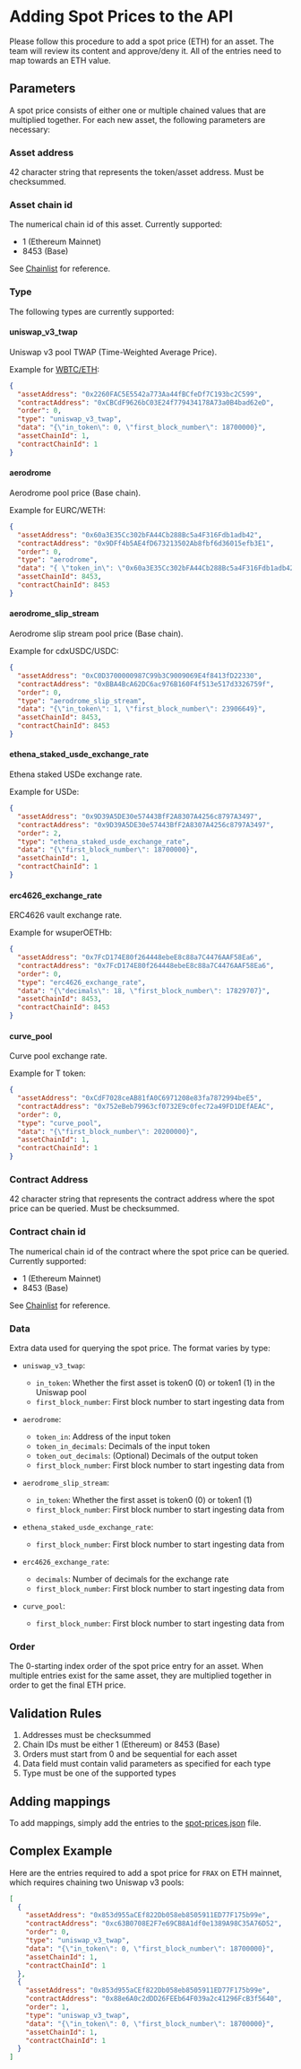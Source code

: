 # Adding Spot Prices to the API

Please follow this procedure to add a spot price (ETH) for an asset. The team will review its content and approve/deny it. All of the entries need to map towards an ETH value.

## Parameters

A spot price consists of either one or multiple chained values that are multiplied together. For each new asset, the following parameters are necessary:

### Asset address

42 character string that represents the token/asset address. Must be checksummed.

### Asset chain id

The numerical chain id of this asset. Currently supported:

- 1 (Ethereum Mainnet)
- 8453 (Base)

See [Chainlist](https://chainlist.org) for reference.

### Type

The following types are currently supported:

#### uniswap_v3_twap

Uniswap v3 pool TWAP (Time-Weighted Average Price).

Example for [WBTC/ETH](https://etherscan.io/address/0xCBCdF9626bC03E24f779434178A73a0B4bad62eD):

```json
{
  "assetAddress": "0x2260FAC5E5542a773Aa44fBCfeDf7C193bc2C599",
  "contractAddress": "0xCBCdF9626bC03E24f779434178A73a0B4bad62eD",
  "order": 0,
  "type": "uniswap_v3_twap",
  "data": "{\"in_token\": 0, \"first_block_number\": 18700000}",
  "assetChainId": 1,
  "contractChainId": 1
}
```

#### aerodrome

Aerodrome pool price (Base chain).

Example for EURC/WETH:

```json
{
  "assetAddress": "0x60a3E35Cc302bFA44Cb288Bc5a4F316Fdb1adb42",
  "contractAddress": "0x9DFf4b5AE4fD673213502Ab8fbf6d36015efb3E1",
  "order": 0,
  "type": "aerodrome",
  "data": "{ \"token_in\": \"0x60a3E35Cc302bFA44Cb288Bc5a4F316Fdb1adb42\", \"token_in_decimals\": 6, \"token_out_decimals\": 18, \"first_block_number\": 19077902}",
  "assetChainId": 8453,
  "contractChainId": 8453
}
```

#### aerodrome_slip_stream

Aerodrome slip stream pool price (Base chain).

Example for cdxUSDC/USDC:

```json
{
  "assetAddress": "0xC0D3700000987C99b3C9009069E4f8413fD22330",
  "contractAddress": "0xBBA4BcA62DC6ac976B160F4f513e517d3326759f",
  "order": 0,
  "type": "aerodrome_slip_stream",
  "data": "{\"in_token\": 1, \"first_block_number\": 23906649}",
  "assetChainId": 8453,
  "contractChainId": 8453
}
```

#### ethena_staked_usde_exchange_rate

Ethena staked USDe exchange rate.

Example for USDe:

```json
{
  "assetAddress": "0x9D39A5DE30e57443BfF2A8307A4256c8797A3497",
  "contractAddress": "0x9D39A5DE30e57443BfF2A8307A4256c8797A3497",
  "order": 2,
  "type": "ethena_staked_usde_exchange_rate",
  "data": "{\"first_block_number\": 18700000}",
  "assetChainId": 1,
  "contractChainId": 1
}
```

#### erc4626_exchange_rate

ERC4626 vault exchange rate.

Example for wsuperOETHb:

```json
{
  "assetAddress": "0x7FcD174E80f264448ebeE8c88a7C4476AAF58Ea6",
  "contractAddress": "0x7FcD174E80f264448ebeE8c88a7C4476AAF58Ea6",
  "order": 0,
  "type": "erc4626_exchange_rate",
  "data": "{\"decimals\": 18, \"first_block_number\": 17829707}",
  "assetChainId": 8453,
  "contractChainId": 8453
}
```

#### curve_pool

Curve pool exchange rate.

Example for T token:

```json
{
  "assetAddress": "0xCdF7028ceAB81fA0C6971208e83fa7872994beE5",
  "contractAddress": "0x752eBeb79963cf0732E9c0fec72a49FD1DEfAEAC",
  "order": 0,
  "type": "curve_pool",
  "data": "{\"first_block_number\": 20200000}",
  "assetChainId": 1,
  "contractChainId": 1
}
```

### Contract Address

42 character string that represents the contract address where the spot price can be queried. Must be checksummed.

### Contract chain id

The numerical chain id of the contract where the spot price can be queried. Currently supported:

- 1 (Ethereum Mainnet)
- 8453 (Base)

See [Chainlist](https://chainlist.org) for reference.

### Data

Extra data used for querying the spot price. The format varies by type:

- `uniswap_v3_twap`:

  - `in_token`: Whether the first asset is token0 (0) or token1 (1) in the Uniswap pool
  - `first_block_number`: First block number to start ingesting data from

- `aerodrome`:

  - `token_in`: Address of the input token
  - `token_in_decimals`: Decimals of the input token
  - `token_out_decimals`: (Optional) Decimals of the output token
  - `first_block_number`: First block number to start ingesting data from

- `aerodrome_slip_stream`:

  - `in_token`: Whether the first asset is token0 (0) or token1 (1)
  - `first_block_number`: First block number to start ingesting data from

- `ethena_staked_usde_exchange_rate`:

  - `first_block_number`: First block number to start ingesting data from

- `erc4626_exchange_rate`:

  - `decimals`: Number of decimals for the exchange rate
  - `first_block_number`: First block number to start ingesting data from

- `curve_pool`:
  - `first_block_number`: First block number to start ingesting data from

### Order

The 0-starting index order of the spot price entry for an asset. When multiple entries exist for the same asset, they are multiplied together in order to get the final ETH price.

## Validation Rules

1. Addresses must be checksummed
2. Chain IDs must be either 1 (Ethereum) or 8453 (Base)
3. Orders must start from 0 and be sequential for each asset
4. Data field must contain valid parameters as specified for each type
5. Type must be one of the supported types

## Adding mappings

To add mappings, simply add the entries to the [spot-prices.json](../src/schemas/asset-spot-price-mappings/spot-prices.json) file.

## Complex Example

Here are the entries required to add a spot price for `FRAX` on ETH mainnet, which requires chaining two Uniswap v3 pools:

```json
[
  {
    "assetAddress": "0x853d955aCEf822Db058eb8505911ED77F175b99e",
    "contractAddress": "0xc63B0708E2F7e69CB8A1df0e1389A98C35A76D52",
    "order": 0,
    "type": "uniswap_v3_twap",
    "data": "{\"in_token\": 0, \"first_block_number\": 18700000}",
    "assetChainId": 1,
    "contractChainId": 1
  },
  {
    "assetAddress": "0x853d955aCEf822Db058eb8505911ED77F175b99e",
    "contractAddress": "0x88e6A0c2dDD26FEEb64F039a2c41296FcB3f5640",
    "order": 1,
    "type": "uniswap_v3_twap",
    "data": "{\"in_token\": 0, \"first_block_number\": 18700000}",
    "assetChainId": 1,
    "contractChainId": 1
  }
]
```
